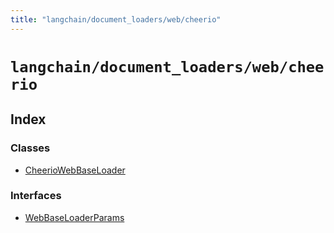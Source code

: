 ```yaml
---
title: "langchain/document_loaders/web/cheerio"
---
```


# `langchain/document_loaders/web/cheerio`

## Index

### Classes

- [CheerioWebBaseLoader](classes/CheerioWebBaseLoader.md)

### Interfaces

- [WebBaseLoaderParams](interfaces/WebBaseLoaderParams.md)
